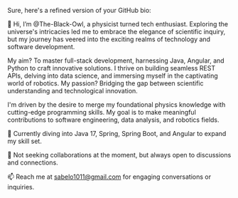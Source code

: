 Sure, here's a refined version of your GitHub bio:

👋 Hi, I’m @The-Black-Owl, a physicist turned tech enthusiast. Exploring the universe's intricacies led me to embrace the elegance of scientific inquiry, but my journey has veered into the exciting realms of technology and software development.

My aim? To master full-stack development, harnessing Java, Angular, and Python to craft innovative solutions. I thrive on building seamless REST APIs, delving into data science, and immersing myself in the captivating world of robotics. My passion? Bridging the gap between scientific understanding and technological innovation.

I'm driven by the desire to merge my foundational physics knowledge with cutting-edge programming skills. My goal is to make meaningful contributions to software engineering, data analysis, and robotics fields.

🌱 Currently diving into Java 17, Spring, Spring Boot, and Angular to expand my skill set.

💞️ Not seeking collaborations at the moment, but always open to discussions and connections.

📫 Reach me at sabelo1011@gmail.com for engaging conversations or inquiries.

<!---
The-Black-Owl/The-Black-Owl is a ✨ special ✨ repository because its `README.md` (this file) appears on your GitHub profile.
You can click the Preview link to take a look at your changes.
--->
